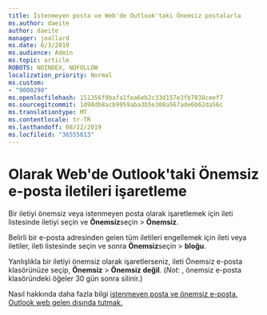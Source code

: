 ```yaml
---
title: İstenmeyen posta ve Web'de Outlook'taki Önemsiz postalarla
ms.author: daeite
author: daeite
manager: joallard
ms.date: 6/3/2019
ms.audience: Admin
ms.topic: article
ROBOTS: NOINDEX, NOFOLLOW
localization_priority: Normal
ms.custom:
- "9000290"
ms.openlocfilehash: 151356f9bafa1fea6eb2c33d157e3fb7038ceef7
ms.sourcegitcommit: 1d98db8acb9959aba3b5e308a567ade6b62da56c
ms.translationtype: MT
ms.contentlocale: tr-TR
ms.lasthandoff: 08/22/2019
ms.locfileid: "36555613"
---
```

# <a name="mark-email-messages-as-junk-in-outlook-on-the-web"></a>Olarak Web'de Outlook'taki Önemsiz e-posta iletileri işaretleme

Bir iletiyi önemsiz veya istenmeyen posta olarak işaretlemek için ileti listesinde iletiyi seçin ve **Önemsiz**seçin > **Önemsiz**.

Belirli bir e-posta adresinden gelen tüm iletileri engellemek için ileti veya iletiler, ileti listesinde seçin ve sonra **Önemsiz**seçin > **bloğu**.

Yanlışlıkla bir iletiyi önemsiz olarak işaretlerseniz, ileti Önemsiz e-posta klasörünüze seçip, **Önemsiz** > **Önemsiz değil**. (*Not:* , önemsiz e-posta klasöründeki öğeler 30 gün sonra silinir.)

Nasıl hakkında daha fazla bilgi [istenmeyen posta ve önemsiz e-posta, Outlook web gelen dışında tutmak.](https://support.office.com/article/db786e79-54e2-40cc-904f-d89d57b7f41d)